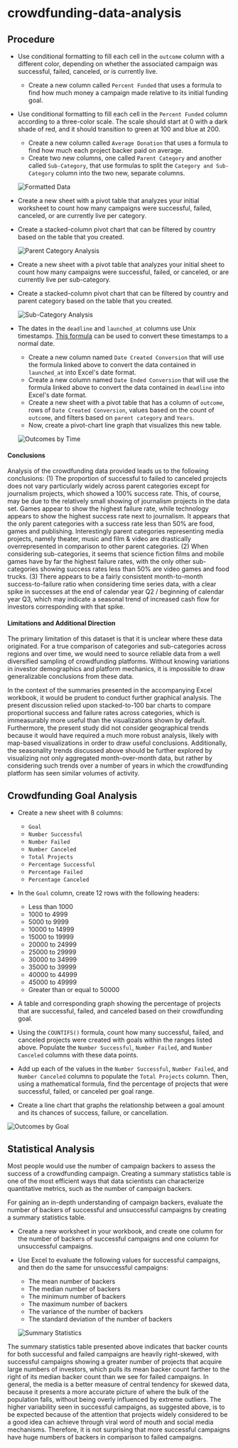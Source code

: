 # crowdfunding-data-analysis

## Procedure
- Use conditional formatting to fill each cell in the `outcome` column with a different color, depending on whether the associated campaign was successful, failed, canceled, or is currently live.
    - Create a new column called `Percent Funded` that uses a formula to find how much money a campaign made relative to its initial funding goal.
- Use conditional formatting to fill each cell in the `Percent Funded` column according to a three-color scale. The scale should start at 0 with a dark shade of red, and it should transition to green at 100 and blue at 200.
    - Create a new column called `Average Donation` that uses a formula to find how much each project backer paid on average.
    - Create two new columns, one called `Parent Category` and another called `Sub-Category`, that use formulas to split the `Category and Sub-Category` column into the two new, separate columns.

    ![Formatted Data](images/formatted_data.png)

- Create a new sheet with a pivot table that analyzes your initial worksheet to count how many campaigns were successful, failed, canceled, or are currently live per category.
- Create a stacked-column pivot chart that can be filtered by country based on the table that you created.

    ![Parent Category Analysis](images/parent_category_analysis.png)

- Create a new sheet with a pivot table that analyzes your initial sheet to count how many campaigns were successful, failed, or canceled, or are currently live per sub-category.
- Create a stacked-column pivot chart that can be filtered by country and parent category based on the table that you created.

    ![Sub-Category Analysis](images/subcategory_analysis.png)

- The dates in the `deadline` and `launched_at` columns use Unix timestamps. [This formula](https://www.extendoffice.com/documents/excel/2473-excel-timestamp-to-date.html) can be used to convert these timestamps to a normal date.
    - Create a new column named `Date Created Conversion` that will use the formula linked above to convert the data contained in `launched_at` into Excel's date format.
    - Create a new column named `Date Ended Conversion` that will use the formula linked above to convert the data contained in `deadline` into Excel's date format.
    - Create a new sheet with a pivot table that has a column of `outcome`, rows of `Date Created Conversion`, values based on the count of `outcome`, and filters based on `parent category` and `Years`.
    - Now, create a pivot-chart line graph that visualizes this new table.

    ![Outcomes by Time](images/outcomes_by_time.png)

#### Conclusions
Analysis of the crowdfunding data provided leads us to the following conclusions: (1) The proportion of successful to failed to canceled projects does not vary particularly widely across parent categories except for journalism projects, which showed a 100% success rate. This, of course, may be due to the relatively small showing of journalism projects in the data set. Games appear to show the highest failure rate, while technology appears to show the highest success rate next to journalism. It appears that the only parent categories with a success rate less than 50% are food, games and publishing. Interestingly parent categories representing media projects, namely theater, music and film & video are drastically overrepresented in comparison to other parent categories. (2) When considering sub-categories, it seems that science fiction films and mobile games have by far the highest failure rates, with the only other sub-categories showing success rates less than 50% are video games and food trucks. (3) There appears to be a fairly consistent month-to-month success-to-failure ratio when considering time series data, with a clear spike in successes at the end of calendar year Q2 / beginning of calendar year Q3, which may indicate a seasonal trend of increased cash flow for investors corresponding with that spike.

#### Limitations and Additional Direction
The primary limitation of this dataset is that it is unclear where these data originated. For a true comparison of categories and sub-categories across regions and over time, we would need to source reliable data from a well diversified sampling of crowdfunding platforms. Without knowing variations in investor demographics and platform mechanics, it is impossible to draw generalizable conclusions from these data.

In the context of the summaries presented in the accompanying Excel workbook, it would be prudent to conduct further graphical analysis. The present discussion relied upon stacked-to-100 bar charts to compare proportional success and failure rates across categories, which is immeasurably more useful than the visualizations shown by default. Furthermore, the present study did not consider geographical trends because it would have required a much more robust analysis, likely with map-based visualizations in order to draw useful conclusions. Additionally, the seasonality trends discussed above should be further explored by visualizing not only aggregated month-over-month data, but rather by considering such trends over a number of years in which the crowdfunding platform has seen similar volumes of activity.

## Crowdfunding Goal Analysis
- Create a new sheet with 8 columns:
    - `Goal`
    - `Number Successful`
    - `Number Failed`
    - `Number Canceled`
    - `Total Projects`
    - `Percentage Successful`
    - `Percentage Failed`
    - `Percentage Canceled`

- In the `Goal` column, create 12 rows with the following headers:
    - Less than 1000
    - 1000 to 4999
    - 5000 to 9999
    - 10000 to 14999
    - 15000 to 19999
    - 20000 to 24999
    - 25000 to 29999
    - 30000 to 34999
    - 35000 to 39999
    - 40000 to 44999
    - 45000 to 49999
    - Greater than or equal to 50000

- A table and corresponding graph showing the percentage of projects that are successful, failed, and canceled based on their crowdfunding goal.

- Using the `COUNTIFS()` formula, count how many successful, failed, and canceled projects were created with goals within the ranges listed above. Populate the `Number Successful`, `Number Failed`, and `Number Canceled` columns with these data points.

- Add up each of the values in the `Number Successful`, `Number Failed`, and `Number Canceled` columns to populate the `Total Projects` column. Then, using a mathematical formula, find the percentage of projects that were successful, failed, or canceled per goal range.

- Create a line chart that graphs the relationship between a goal amount and its chances of success, failure, or cancellation.

![Outcomes by Goal](images/outcomes_by_goal.png)

## Statistical Analysis
Most people would use the number of campaign backers to assess the success of a crowdfunding campaign. Creating a summary statistics table is one of the most efficient ways that data scientists can characterize quantitative metrics, such as the number of campaign backers.

For gaining an in-depth understanding of campaign backers, evaluate the number of backers of successful and unsuccessful campaigns by creating a summary statistics table.


- Create a new worksheet in your workbook, and create one column for the number of backers of successful campaigns and one column for unsuccessful campaigns.

- Use Excel to evaluate the following values for successful campaigns, and then do the same for unsuccessful campaigns:
    - The mean number of backers
    - The median number of backers
    - The minimum number of backers
    - The maximum number of backers
    - The variance of the number of backers
    - The standard deviation of the number of backers

    ![Summary Statistics](images/summary_statistics.png)

The summary statistics table presented above indicates that backer counts for both successful and failed campaigns are heavily right-skewed, with successful campaigns showing a greater number of projects that acquire large numbers of investors, which pulls its mean backer count farther to the right of its median backer count than we see for failed campaigns. In general, the media is a better measure of central tendency for skewed data, because it presents a more accurate picture of where the bulk of the population falls, without being overly influenced by extreme outliers. The higher variability seen in successful campaigns, as suggested above, is to be expected because of the attention that projects widely considered to be a good idea can achieve through viral word of mouth and social media mechanisms. Therefore, it is not surprising that more successful campaigns have huge numbers of backers in comparison to failed campaigns.